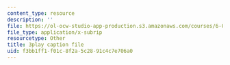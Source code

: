 ```yaml
---
content_type: resource
description: ''
file: https://ol-ocw-studio-app-production.s3.amazonaws.com/courses/6-042j-mathematics-for-computer-science-spring-2015/f3bb1ff1f01c8f2a5c2891c4c7e706a0_5wCZqdCDafc.srt
file_type: application/x-subrip
resourcetype: Other
title: 3play caption file
uid: f3bb1ff1-f01c-8f2a-5c28-91c4c7e706a0
---
```

